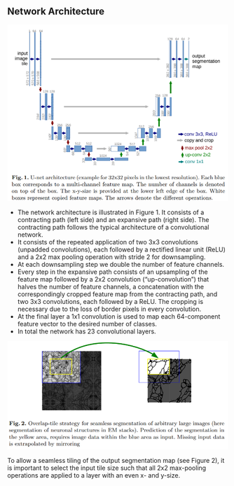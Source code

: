 ## Network Architecture
<p align="center">
  <img src = "https://github.com/ishandutta0098/paper-implementations/blob/main/UNet/images/Figure-1.png"/>
</p>

- The network architecture is illustrated in Figure 1. It consists of a contracting path (left side) and an expansive path (right side). The contracting path follows
the typical architecture of a convolutional network. 
- It consists of the repeated application of two 3x3 convolutions (unpadded convolutions), each followed by a rectified linear unit (ReLU) and a 2x2 max pooling operation with stride 2
for downsampling. 
- At each downsampling step we double the number of feature channels. 
- Every step in the expansive path consists of an upsampling of the feature map followed by a 2x2 convolution (“up-convolution”) that halves the number of feature channels, a concatenation with the correspondingly cropped
feature map from the contracting path, and two 3x3 convolutions, each followed by a ReLU. The cropping is necessary due to the loss of border pixels in every convolution. 
- At the final layer a 1x1 convolution is used to map each 64-component feature vector to the desired number of classes. 
- In total the network has 23 convolutional layers.

<p align="center">
  <img src = "https://github.com/ishandutta0098/paper-implementations/blob/main/UNet/images/Figure-2.png"/>
</p>

To allow a seamless tiling of the output segmentation map (see Figure 2), it is important to select the input tile size such that all 2x2 max-pooling operations
are applied to a layer with an even x- and y-size.
